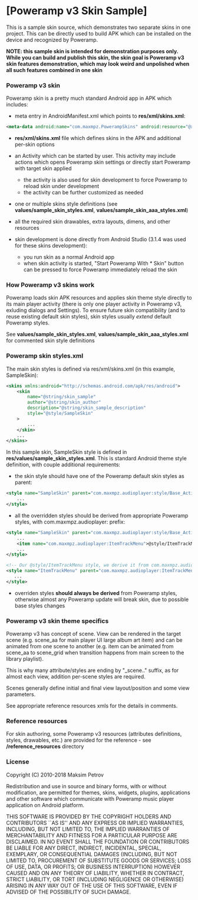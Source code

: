 [Poweramp v3 Skin Sample]
============================================

This is a sample skin source, which demonstrates two separate skins in one project.
This can be directly used to build APK which can be installed on the device and recognized by
Poweramp.

**NOTE: this sample skin is intended for demonstration purposes only. While you can build and publish this skin, the skin goal is Poweramp v3 skin features demonstration, which may look weird
and unpolished when all such features combined in one skin**


### Poweramp v3 skin

Poweramp skin is a pretty much standard Android app in APK which includes:
* meta entry in AndroidManifest.xml which points to **res/xml/skins.xml**:
```xml
<meta-data android:name="com.maxmpz.PowerampSkins" android:resource="@xml/skins"/>
```
* **res/xml/skins.xml** file which defines skins in the APK and additional per-skin options

* an Activity which can be started by user. This activity may include actions which
opens Poweramp skin settings or directly start Poweramp with target skin applied
    * the activity is also used for skin development to force Poweramp to reload skin under development
    * the activity can be further customized as needed

* one or multiple skins style definitions (see **values/sample_skin_styles.xml**, **values/sample_skin_aaa_styles.xml**)
* all the required skin drawables, extra layouts, dimens, and other resources
* skin development is done directly from Android Studio (3.1.4 was used for these skins development):
  * you run skin as a normal Android app
  * when skin activity is started, "Start Poweramp With * Skin" button can be pressed to force Poweramp immediately reload the skin

### How Poweramp v3 skins work

Poweramp loads skin APK resources and applies skin theme style directly to its main player activity (there is only one player activity in Poweramp v3, exluding dialogs and Settings).
To ensure future skin compatibility (and to reuse existing default skin styles), skin styles usually *extend* default Poweramp styles.

See **values/sample_skin_styles.xml**, **values/sample_skin_aaa_styles.xml** for commented skin style definitions

### Poweramp skin styles.xml

The main skin styles is defined via res/xml/skins.xml (in this example, SampleSkin):
```xml
<skins xmlns:android="http://schemas.android.com/apk/res/android">
    <skin
        name="@string/skin_sample"
        author="@string/skin_author"
        description="@string/skin_sample_description"
        style="@style/SampleSkin"
    >
        ...
    </skin>
    ...
</skins>
```


In this sample skin, SampleSkin style is defined in **res/values/sample_skin_styles.xml**. This is standard Android theme style definition, with couple additional requirements:
* the skin style should have one of the Poweramp default skin styles as parent:
```xml
<style name="SampleSkin" parent="com.maxmpz.audioplayer:style/Base_ActivityTheme_Default">
    ...
</style>
```

* all the overridden styles should be derived from appropriate Poweramp styles, with com.maxmpz.audioplayer: prefix:
```xml
<style name="SampleSkin" parent="com.maxmpz.audioplayer:style/Base_ActivityTheme_Default">
    ...
    <item name="com.maxmpz.audioplayer:ItemTrackMenu">@style/ItemTrackMenu</item><!-- We override com.maxmpz.audioplayer:ItemTrackMenu with own @style/ItemTrackMenu -->
    ...
</style>

<!-- Our @style/ItemTrackMenu style, we derive it from com.maxmpz.audioplayer:ItemTrackMenu -->
<style name="ItemTrackMenu" parent="com.maxmpz.audioplayer:ItemTrackMenu">
   ...
</style>

```

* overriden styles **should always be derived** from Poweramp styles, otherwise almost any Poweramp update will break skin, due to possible base styles changes

### Poweramp v3 skin theme specifics
Poweramp v3 has concept of scene. View can be rendered in the target scene (e.g. scene_aa for main player UI large album art item) and can be animated from one scene to another
(e.g. item can be animated from scene_aa to scene_grid when transition happens from main screen to the library playlist).

This is why many attribute/styles are ending by "_scene.." suffix, as for almost each view, addition per-scene styles are required.

Scenes generally define initial and final view layout/position and some view parameters.

See appropriate reference resources xmls for the details in comments.


### Reference resources

For skin authoring, some Poweramp v3 resources (attributes definitions, styles, drawables, etc.) are provided for the reference - see **/reference_resources** directory

### License

Copyright (C) 2010-2018 Maksim Petrov

Redistribution and use in source and binary forms, with or without
modification, are permitted for themes, skins, widgets, plugins, applications and other software
which communicate with Poweramp music player application on Android platform.

THIS SOFTWARE IS PROVIDED BY THE COPYRIGHT HOLDERS AND CONTRIBUTORS
``AS IS'' AND ANY EXPRESS OR IMPLIED WARRANTIES, INCLUDING, BUT NOT
LIMITED TO, THE IMPLIED WARRANTIES OF MERCHANTABILITY AND FITNESS FOR
A PARTICULAR PURPOSE ARE DISCLAIMED.  IN NO EVENT SHALL THE FOUNDATION OR
CONTRIBUTORS BE LIABLE FOR ANY DIRECT, INDIRECT, INCIDENTAL, SPECIAL,
EXEMPLARY, OR CONSEQUENTIAL DAMAGES (INCLUDING, BUT NOT LIMITED TO,
PROCUREMENT OF SUBSTITUTE GOODS OR SERVICES; LOSS OF USE, DATA, OR
PROFITS; OR BUSINESS INTERRUPTION) HOWEVER CAUSED AND ON ANY THEORY OF
LIABILITY, WHETHER IN CONTRACT, STRICT LIABILITY, OR TORT (INCLUDING
NEGLIGENCE OR OTHERWISE) ARISING IN ANY WAY OUT OF THE USE OF THIS
SOFTWARE, EVEN IF ADVISED OF THE POSSIBILITY OF SUCH DAMAGE.



